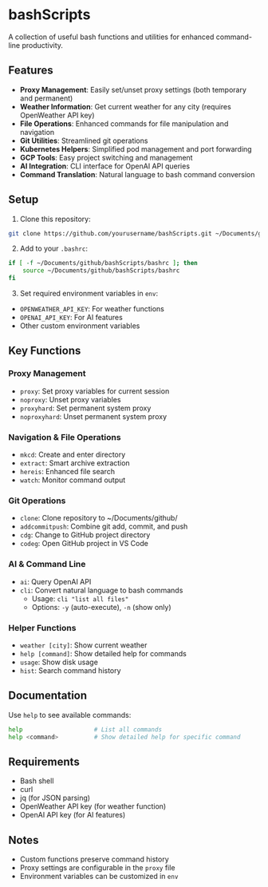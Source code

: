 # bashScripts

A collection of useful bash functions and utilities for enhanced command-line productivity.

## Features

- **Proxy Management**: Easily set/unset proxy settings (both temporary and permanent)
- **Weather Information**: Get current weather for any city (requires OpenWeather API key)
- **File Operations**: Enhanced commands for file manipulation and navigation
- **Git Utilities**: Streamlined git operations
- **Kubernetes Helpers**: Simplified pod management and port forwarding
- **GCP Tools**: Easy project switching and management
- **AI Integration**: CLI interface for OpenAI API queries
- **Command Translation**: Natural language to bash command conversion

## Setup

1. Clone this repository:
```bash
git clone https://github.com/yourusername/bashScripts.git ~/Documents/github/bashScripts
```

2. Add to your `.bashrc`:
```bash
if [ -f ~/Documents/github/bashScripts/bashrc ]; then
    source ~/Documents/github/bashScripts/bashrc
fi
```

3. Set required environment variables in `env`:
- `OPENWEATHER_API_KEY`: For weather functions
- `OPENAI_API_KEY`: For AI features
- Other custom environment variables

## Key Functions

### Proxy Management
- `proxy`: Set proxy variables for current session
- `noproxy`: Unset proxy variables
- `proxyhard`: Set permanent system proxy
- `noproxyhard`: Unset permanent system proxy

### Navigation & File Operations
- `mkcd`: Create and enter directory
- `extract`: Smart archive extraction
- `hereis`: Enhanced file search
- `watch`: Monitor command output

### Git Operations
- `clone`: Clone repository to ~/Documents/github/
- `addcommitpush`: Combine git add, commit, and push
- `cdg`: Change to GitHub project directory
- `codeg`: Open GitHub project in VS Code

### AI & Command Line
- `ai`: Query OpenAI API
- `cli`: Convert natural language to bash commands
  - Usage: `cli "list all files"`
  - Options: `-y` (auto-execute), `-n` (show only)

### Helper Functions
- `weather [city]`: Show current weather
- `help [command]`: Show detailed help for commands
- `usage`: Show disk usage
- `hist`: Search command history

## Documentation

Use `help` to see available commands:
```bash
help                    # List all commands
help <command>          # Show detailed help for specific command
```

## Requirements

- Bash shell
- curl
- jq (for JSON parsing)
- OpenWeather API key (for weather function)
- OpenAI API key (for AI features)

## Notes

- Custom functions preserve command history
- Proxy settings are configurable in the `proxy` file
- Environment variables can be customized in `env`

